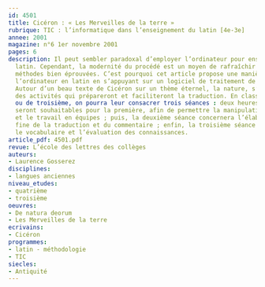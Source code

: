 ```yaml
---
id: 4501
title: Cicéron : « Les Merveilles de la terre »
rubrique: TIC : l’informatique dans l’enseignement du latin [4e-3e]
annee: 2001
magazine: n°6 1er novembre 2001
pages: 6
description: Il peut sembler paradoxal d’employer l’ordinateur pour enseigner le
  latin. Cependant, la modernité du procédé est un moyen de rafraîchir d’anciennes
  méthodes bien éprouvées. C’est pourquoi cet article propose une manière simple d’utiliser
  l’ordinateur en latin en s’appuyant sur un logiciel de traitement de texte ordinaire.
  Autour d’un beau texte de Cicéron sur un thème éternel, la nature, s’organiseront
  des activités qui prépareront et faciliteront la traduction. En classe de quatrième
  ou de troisième, on pourra leur consacrer trois séances : deux heures consécutives
  seront souhaitables pour la première, afin de permettre la manipulation du dictionnaire
  et le travail en équipes ; puis, la deuxième séance concernera l’élaboration plus
  fine de la traduction et du commentaire ; enfin, la troisième séance portera sur
  le vocabulaire et l’évaluation des connaissances.
article_pdf: 4501.pdf
revue: L’école des lettres des collèges
auteurs:
- Laurence Gosserez
disciplines:
- langues anciennes
niveau_etudes:
- quatrième
- troisième
oeuvres:
- De natura deorum
- Les Merveilles de la terre
ecrivains:
- Cicéron
programmes:
- latin - méthodologie
- TIC
siecles:
- Antiquité
---
```

